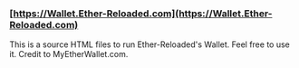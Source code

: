 ### [https://Wallet.Ether-Reloaded.com](https://Wallet.Ether-Reloaded.com)

This is a source HTML files to run Ether-Reloaded's Wallet. Feel free to use it. Credit to MyEtherWallet.com.



